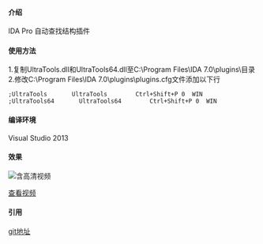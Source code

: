 
#### 介绍

IDA Pro 自动查找结构插件

#### 使用方法

1.复制UltraTools.dll和UltraTools64.dll至C:\Program Files\IDA 7.0\plugins\目录
2.修改C:\Program Files\IDA 7.0\plugins\plugins.cfg文件添加以下行
```
;UltraTools       UltraTools        Ctrl+Shift+P 0  WIN
;UltraTools64       UltraTools64        Ctrl+Shift+P 0  WIN
```
#### 编译环境

Visual Studio 2013

#### 效果

![含高清视频](https://gitee.com/cbwang505/UltraTools/raw/master/findstruct.gif)

[查看视频](https://gitee.com/cbwang505/UltraTools/raw/master/findstruct.mp4)

#### 引用
[git地址](https://gitee.com/cbwang505/UltraTools/)